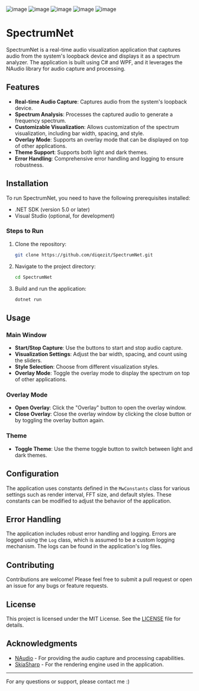


![image](https://github.com/user-attachments/assets/2b26977d-c63f-4832-850c-5dd152edb0ac)
![image](https://github.com/user-attachments/assets/b01af1e7-1665-441f-9be8-7199ae76f59e)
![image](https://github.com/user-attachments/assets/d9728eae-9c78-4c7f-aaf5-89b2d124e259)
![image](https://github.com/user-attachments/assets/01769dd2-a089-4cba-8ceb-abd5683ead45)
![image](https://github.com/user-attachments/assets/ea4090fd-f939-491e-97e8-bb5b17d5a1e0)


# SpectrumNet

SpectrumNet is a real-time audio visualization application that captures audio from the system's loopback device and displays it as a spectrum analyzer. The application is built using C# and WPF, and it leverages the NAudio library for audio capture and processing.

## Features

- **Real-time Audio Capture**: Captures audio from the system's loopback device.
- **Spectrum Analysis**: Processes the captured audio to generate a frequency spectrum.
- **Customizable Visualization**: Allows customization of the spectrum visualization, including bar width, spacing, and style.
- **Overlay Mode**: Supports an overlay mode that can be displayed on top of other applications.
- **Theme Support**: Supports both light and dark themes.
- **Error Handling**: Comprehensive error handling and logging to ensure robustness.

## Installation

To run SpectrumNet, you need to have the following prerequisites installed:

- .NET SDK (version 5.0 or later)
- Visual Studio (optional, for development)

### Steps to Run

1. Clone the repository:
   ```bash
   git clone https://github.com/diqezit/SpectrumNet.git
   ```

2. Navigate to the project directory:
   ```bash
   cd SpectrumNet
   ```

3. Build and run the application:
   ```bash
   dotnet run
   ```

## Usage

### Main Window

- **Start/Stop Capture**: Use the buttons to start and stop audio capture.
- **Visualization Settings**: Adjust the bar width, spacing, and count using the sliders.
- **Style Selection**: Choose from different visualization styles.
- **Overlay Mode**: Toggle the overlay mode to display the spectrum on top of other applications.

### Overlay Mode

- **Open Overlay**: Click the "Overlay" button to open the overlay window.
- **Close Overlay**: Close the overlay window by clicking the close button or by toggling the overlay button again.

### Theme

- **Toggle Theme**: Use the theme toggle button to switch between light and dark themes.

## Configuration

The application uses constants defined in the `MwConstants` class for various settings such as render interval, FFT size, and default styles. These constants can be modified to adjust the behavior of the application.

## Error Handling

The application includes robust error handling and logging. Errors are logged using the `Log` class, which is assumed to be a custom logging mechanism. The logs can be found in the application's log files.

## Contributing

Contributions are welcome! Please feel free to submit a pull request or open an issue for any bugs or feature requests.

## License

This project is licensed under the MIT License. See the [LICENSE](LICENSE) file for details.

## Acknowledgments

- [NAudio](https://github.com/naudio/NAudio) - For providing the audio capture and processing capabilities.
- [SkiaSharp](https://github.com/mono/SkiaSharp) - For the rendering engine used in the application.

---

For any questions or support, please contact me :) 



